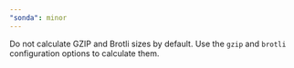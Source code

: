 ```yaml
---
"sonda": minor
---
```


Do not calculate GZIP and Brotli sizes by default. Use the `gzip` and `brotli` configuration options to calculate them.
